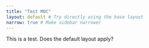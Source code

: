```yaml
---
title: "Test MOC"
layout: default # Try directly using the base layout
narrow: true # Make sidebar narrower
---
```


This is a test. Does the default layout apply?
